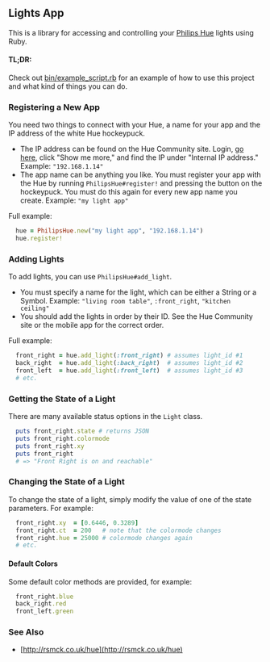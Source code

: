 ## Lights App

This is a library for accessing and controlling your [Philips Hue](http://www.meethue.com/) lights using Ruby.

#### TL;DR:

Check out [bin/example_script.rb](https://github.com/dmerrick/lights_app/blob/master/bin/example_script.rb) for an example of how to use this project and what kind of things you can do.


### Registering a New App

You need two things to connect with your Hue, a name for your app and the IP address of the white Hue hockeypuck.

* The IP address can be found on the Hue Community site. Login, [go here](https://www.meethue.com/en-US/user/preferencessmartbridge), click "Show me more," and find the IP under "Internal IP address." Example: `"192.168.1.14"`
* The app name can be anything you like. You must register your app with the Hue by running `PhilipsHue#register!` and pressing the button on the hockeypuck. You must do this again for every new app name you create. Example: `"my light app"`

Full example:
```ruby
  hue = PhilipsHue.new("my light app", "192.168.1.14")
  hue.register!
```


### Adding Lights

To add lights, you can use `PhilipsHue#add_light`.

* You must specify a name for the light, which can be either a String or a Symbol. Example: `"living room table"`, `:front_right`, `"kitchen ceiling"`
* You should add the lights in order by their ID. See the Hue Community site or the mobile app for the correct order.
 
Full example:
```ruby
  front_right = hue.add_light(:front_right) # assumes light_id #1
  back_right  = hue.add_light(:back_right)  # assumes light_id #2
  front_left  = hue.add_light(:front_left)  # assumes light_id #3
  # etc.
```

### Getting the State of a Light

There are many available status options in the `Light` class.

```ruby
  puts front_right.state # returns JSON
  puts front_right.colormode
  puts front_right.xy
  puts front_right
  # => "Front Right is on and reachable"
```


### Changing the State of a Light

To change the state of a light, simply modify the value of one of the state parameters. For example:

```ruby
  front_right.xy  = [0.6446, 0.3289]
  front_right.ct  = 200   # note that the colormode changes
  front_right.hue = 25000 # colormode changes again
  # etc.
```

#### Default Colors

Some default color methods are provided, for example:

```ruby
  front_right.blue
  back_right.red
  front_left.green
```


### See Also
* [http://rsmck.co.uk/hue](http://rsmck.co.uk/hue)

